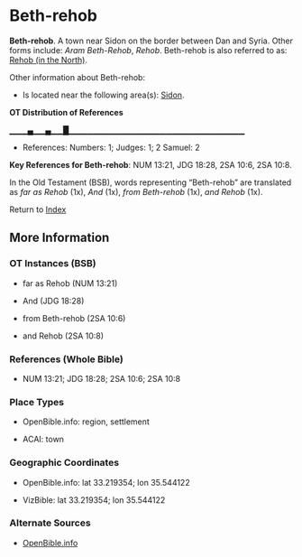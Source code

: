# Beth-rehob
**Beth-rehob**. 
A town near Sidon on the border between Dan and Syria. 
Other forms include: 
*Aram Beth-Rehob*, *Rehob*. 
Beth-rehob is also referred to as: 
[Rehob (in the North)](Rehob.md). 




Other information about Beth-rehob:


* Is located near the following area(s): 
[Sidon](Sidon.md). 


**OT Distribution of References**

▁▁▁▄▁▁▄▁▁█▁▁▁▁▁▁▁▁▁▁▁▁▁▁▁▁▁▁▁▁▁▁▁▁▁▁▁▁▁
* References: Numbers: 1; Judges: 1; 2 Samuel: 2



**Key References for Beth-rehob**: 
NUM 13:21, JDG 18:28, 2SA 10:6, 2SA 10:8. 


In the Old Testament (BSB), words representing “Beth-rehob” are translated as 
*far as Rehob* (1x), *And* (1x), *from Beth-rehob* (1x), *and Rehob* (1x). 




Return to [Index](00-Index.md)

## More Information

### OT Instances (BSB)

* far as Rehob (NUM 13:21)

* And (JDG 18:28)

* from Beth-rehob (2SA 10:6)

* and Rehob (2SA 10:8)



### References (Whole Bible)

* NUM 13:21; JDG 18:28; 2SA 10:6; 2SA 10:8


### Place Types

* OpenBible.info: region, settlement

* ACAI: town



### Geographic Coordinates

* OpenBible.info: lat 33.219354; lon 35.544122

* VizBible: lat 33.219354; lon 35.544122



### Alternate Sources

* [OpenBible.info](https://www.openbible.info/geo/ancient/ad44b24)




